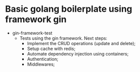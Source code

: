 # Basic golang boilerplate using framework gin

- gin-framework-test
    - Tests using the gin framework. Next steps:
        - Implement the CRUD operations (update and delete);
        - Setup cache with redis;
        - Automate dependency injection using containers;
        - Authentication;
        - Middlewares;